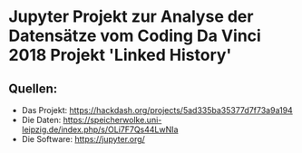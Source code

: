 # Jupyter Projekt zur Analyse der Datensätze vom Coding Da Vinci 2018 Projekt 'Linked History'

## Quellen:

* Das Projekt: https://hackdash.org/projects/5ad335ba35377d7f73a9a194
* Die Daten: https://speicherwolke.uni-leipzig.de/index.php/s/OLi7F7Qs44LwNIa
* Die Software: https://jupyter.org/